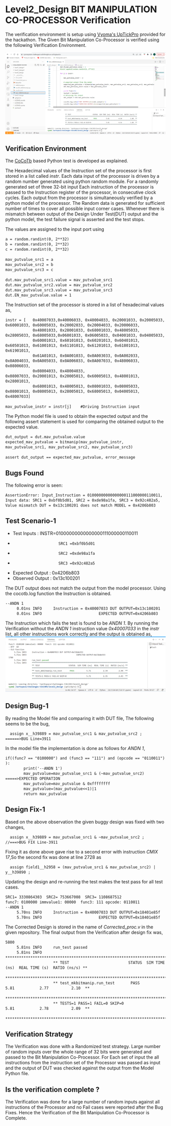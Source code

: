 # Level2_Design BIT MANIPULATION CO-PROCESSOR Verification

The verification environment is setup using [Vyoma's UpTickPro](https://vyomasystems.com) provided for the hackathon. The Given Bit Manipulation Co-Processor is verified using the following Verification Environment.

![](bit_manip_ss.png)

## Verification Environment

The [CoCoTb](https://www.cocotb.org/) based Python test is developed as explained. 

The Hexadecimal values of the Instruction set of the processor is first stored in a list called *instr*. Each data input of the processor is driven by a random number generated using python random module. For a randomly generated set of three 32-bit input Each instruction of the processor is passed to the Instruction register of the processor, in consecutive clock cycles. Each output from the processor is simultaneously verified by a python model of the processor. The Random data is generated for sufficient number of times to cover all possible input corner cases. Whenever there is mismatch between output of the Design Under Test(DUT) output and the python model, the test failure signal is asserted and the test stops.

The values are assigned to the input port using 
```
a = random.randint(0, 2**32)
b = random.randint(0, 2**32)
c = random.randint(0, 2**32)

mav_putvalue_src1 = a
mav_putvalue_src2 = b
mav_putvalue_src3 = c

dut.mav_putvalue_src1.value = mav_putvalue_src1
dut.mav_putvalue_src2.value = mav_putvalue_src2
dut.mav_putvalue_src3.value = mav_putvalue_src3
dut.EN_mav_putvalue.value = 1
```

The Instruction set of the processor is stored in a list of hexadecimal values as,
```
instr = [   0x40007033,0x40006033, 0x40004033, 0x20001033, 0x20005033, 0x60001033, 0x60005033, 0x20002033, 0x20004033, 0x20006033,
            0x48001033, 0x28001033, 0x68001033, 0x48005033, 0x28005033, 0x68005033,0x06001033, 0x06005033, 0x04001033, 0x04005033,
            0x60001013, 0x60101013, 0x60201013, 0x60401013, 0x60501013, 0x61001013, 0x61101013, 0x61201013, 0x61801013, 0x61901013,
            0x61A01013, 0x0A001033, 0x0A003033, 0x0A002033, 0x0A004033, 0x0A005033, 0x0A006033, 0x0A007033, 0x48006033, 0x08006033,
            0x08004033, 0x48004033,                         0x08007033, 0x20001013, 0x20005013, 0x60005013, 0x48001013, 0x28001013, 
            0x68001013, 0x48005013, 0x08001033, 0x08005033, 0x08001013, 0x08005013, 0x28005013, 0x68005013, 0x04005013, 0x48007033]
            
mav_putvalue_instr = instr[j]    #Driving Instruction input  
```
The Python model file is used to obtain the expected output and the following assert statement is used for comparing the obtained output to the expected value.
```
dut_output = dut.mav_putvalue.value
expected_mav_putvalue = bitmanip(mav_putvalue_instr, mav_putvalue_src1, mav_putvalue_src2, mav_putvalue_src3)    

assert dut_output == expected_mav_putvalue, error_message
```

## Bugs Found
The following error is seen:
```
AssertionError: Input_Instruction = 01000000000000000111000000110011, Input data: SRC1 = 0xbf0b5d01, SRC2 = 0xde98a1fa, SRC3 = 0x92c482a5, Value mismatch DUT = 0x13c100201 does not match MODEL = 0x4206b803
```
## Test Scenario-1 
- Test Inputs           : INSTR=01000000000000000111000000110011
-                         SRC1 =0xbf0b5d01
-                         SRC2 =0xde98a1fa
-                         SRC3 =0x92c482a5            
- Expected Output       : 0x4206b803
- Observed Output       : 0x13c100201

The DUT output does not match the output from the model processor. 
Using the cocotb.log function the Instruction is obtained.
```
--ANDN 1
     0.01ns INFO     Instruction = 0x40007033 DUT OUTPUT=0x13c100201
     0.01ns INFO                         EXPECTED OUTPUT=0x4206b803
```
The Instruction which fails the test is found to be *ANDN 1*.
By running the Verification without the *ANDN 1* instruction value *0x40007033* in the *instr* list, all other instructions work correctly and the output is obtained as,
![](test_result_ss.png)

## Design Bug-1
By reading the Model file and comparing it with DUT file, The following seems to be the bug,

```
  assign x__h39889 = mav_putvalue_src1 & mav_putvalue_src2 ; ======>BUG Line=3911
```
In the model file the implementation is done as follows for *ANDN 1*,
```
if((func7 == "0100000") and (func3 == "111") and (opcode == "0110011") ):
        print('--ANDN 1')
        mav_putvalue=mav_putvalue_src1 & (~mav_putvalue_src2) =====>EXPECTED OPERATION
        mav_putvalue=mav_putvalue & 0xffffffff
        mav_putvalue=(mav_putvalue<<1)|1
        return mav_putvalue

```
## Design Fix-1
Based on the above observation the given buggy design was fixed with two changes,
```
  assign x__h39889 = mav_putvalue_src1 & ~mav_putvalue_src2 ;       //===>BUG FIX Line-3911
```
Fixing it as done above gave rise to a second error with instruction *CMIX  17*,So the second fix was done at line 2728 as
```
  assign field1__h2958 = (mav_putvalue_src1 & mav_putvalue_src2) | y__h39890 ;
```

Updating the design and re-running the test makes the test pass for all test cases.

```
SRC1= 3330864303  SRC2= 753667008  SRC3= 1108687512
func7: 0100000 immvalue1: 00000  func3: 111 opcode: 0110011 
--ANDN 1
     5.70ns INFO     Instruction = 0x40007033 DUT OUTPUT=0x18401e85f
     5.70ns INFO                         EXPECTED OUTPUT=0x18401e85f
```


The Corrected Design is stored in the name of *Corrected_proc.v* in the given repository.
The final output from the Verification after design fix was,
```
5800
     5.81ns INFO     run_test passed
     5.81ns INFO     **************************************************************************************
                     ** TEST                          STATUS  SIM TIME (ns)  REAL TIME (s)  RATIO (ns/s) **
                     **************************************************************************************
                     ** test_mkbitmanip.run_test       PASS           5.81           2.77          2.10  **
                     **************************************************************************************
                     ** TESTS=1 PASS=1 FAIL=0 SKIP=0                  5.81           2.78          2.09  **
                     **************************************************************************************
```
## Verification Strategy
  The Verification was done with a Randomized test strategy. Large number of random inputs over the whole range of 32 bits were generated and passed to the Bit Manipulation Co-Processor. For Each set of input the all instructions from the instruction set of the Processor was passed as input and the output of DUT was checked against the output from the Model Python file. 

## Is the verification complete ?
  The Verification was done for a large number of random inputs against all instructions of the Processor and no Fail cases were reported after the Bug Fixes. Hence the Verification of the Bit Manipulation Co-Processor is Complete.
  
